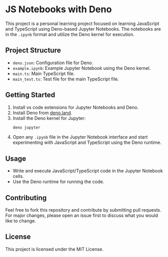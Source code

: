 # JS Notebooks with Deno

This project is a personal learning project focused on learning JavaScript and TypeScript using Deno-based Jupyter Notebooks. The notebooks are in the `.ipynb` format and utilize the Deno kernel for execution.

## Project Structure

- `deno.json`: Configuration file for Deno.
- `example.ipynb`: Example Jupyter Notebook using the Deno kernel.
- `main.ts`: Main TypeScript file.
- `main_test.ts`: Test file for the main TypeScript file.

## Getting Started

1. Install vs code extensions for Jupyter Notebooks and Deno.
2. Install Deno from [deno.land](https://deno.land/).
3. Install the Deno kernel for Jupyter:
   ```sh
   deno jupyter
   ```
4. Open any `.ipynb` file in the Jupyter Notebook interface and start experimenting with JavaScript and TypeScript using the Deno runtime.

## Usage

- Write and execute JavaScript/TypeScript code in the Jupyter Notebook cells.
- Use the Deno runtime for running the code.

## Contributing

Feel free to fork this repository and contribute by submitting pull requests. For major changes, please open an issue first to discuss what you would like to change.

## License

This project is licensed under the MIT License.

